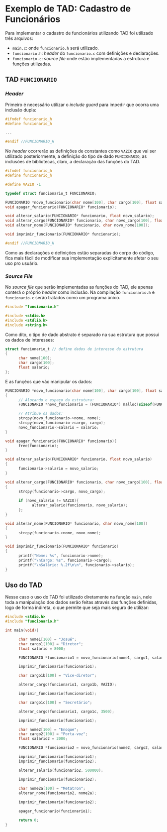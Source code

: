 # Exemplo de TAD: Cadastro de Funcionários

Para implementar o cadastro de funcionários utilizando TAD foi utilizado três arquivos:

- `main.c`: onde `funcionario.h` será utilizado.
- `funcionario.h`: _header_ do `funcionario.c` com definições e declarações.
- `funcionario.c`: _source file_ onde estão implementadas a estrutura e funções utilizadas.

## TAD `FUNCIONARIO`

### _Header_

Primeiro é necessário utilizar o _include guard_ para impedir que ocorra uma inclusão dupla:

```c
#ifndef funcionario_h
#define funcionario_h

...

#endif //FUNCIONARIO_H
```

No _header_ ocorrerão as definições de constantes como `VAZIO` que vai ser utilizado posteriormente, a definição do tipo de dado `FUNCIONARIO`, as inclusões de bibliotecas, claro, a declaração das funções do TAD. 

```c
#ifndef funcionario_h
#define funcionario_h

#define VAZIO -1

typedef struct funcionario_t FUNCIONARIO;

FUNCIONARIO *novo_funcionario(char nome[100], char cargo[100], float salario);
void apagar_funcionario(FUNCIONARIO* funcionario);

void alterar_salario(FUNCIONARIO* funcionario, float novo_salario);
void alterar_cargo(FUNCIONARIO* funcionario, char novo_cargo[100], float novo_salario);
void alterar_nome(FUNCIONARIO* funcionario, char novo_nome[100]);

void imprimir_funcionario(FUNCIONARIO* funcionario);

#endif //FUNCIONARIO_H
```

Como as declarações e definições estão separadas do corpo do código, fica mais fácil de modificar sua implementação explicitamente afetar o seu uso pro usuário.

### _Source File_

No _source file_  que serão implementadas as funções do TAD, ele apenas conterá o próprio _header_ como inclusão. Na compilação `funcionario.h` e `funcionario.c` serão tratados como um programa único.

```c
#include "funcionario.h"

#include <stdio.h>
#include <stdlib.h>
#include <string.h>
```

Como dito, o tipo de dado abstrato é separado na sua estrutura que possui os dados de interesses:

```c
struct funcionario_t // define dados de interesse da estrutura
{
      char nome[100];
      char cargo[100];
      float salario;
};
```

E as funçẽos que vão manipular os dados:

```c
FUNCIONARIO *novo_funcionario(char nome[100], char cargo[100], float salario)
{
      // Alocando o espaço da estrutura:
      FUNCIONARIO *novo_funcionario = (FUNCIONARIO*) malloc(sizeof(FUNCIONARIO));

      // Atribue os dados:
      strcpy(novo_funcionario->nome, nome); 
      strcpy(novo_funcionario->cargo, cargo);
      novo_funcionario->salario = salario;
}

void apagar_funcionario(FUNCIONARIO* funcionario){
      free(funcionario);
}

void alterar_salario(FUNCIONARIO* funcionario, float novo_salario)
{
      funcionario->salario = novo_salario;
}

void alterar_cargo(FUNCIONARIO* funcionario, char novo_cargo[100], float novo_salario)
{
      strcpy(funcionario->cargo, novo_cargo);
      
      if (novo_salario != VAZIO){ 
            alterar_salario(funcionario, novo_salario);
      };
}

void alterar_nome(FUNCIONARIO* funcionario, char novo_nome[100])
{
      strcpy(funcionario->nome, novo_nome);
}

void imprimir_funcionario(FUNCIONARIO* funcionario)
{
      printf("Nome: %s", funcionario->nome);
      printf("\nCargo: %s", funcionario->cargo);
      printf("\nSalário: %.2f\n\n", funcionario->salario);
}
```

## Uso do TAD

Nesse caso o uso do TAD foi utilizado diretamente na função `main`, nele toda a manipulação dos dados serão feitas através das funções definidas, logo de forma indireta, o que permite que seja mais seguro de utilizar:

```c
#include <stdio.h>
#include "funcionario.h"

int main(void){

      char nome1[100] = "Josué";
      char cargo1[100] = "Diretor";
      float salario = 8000;

      FUNCIONARIO *funcionario1 = novo_funcionario(nome1, cargo1, salario);

      imprimir_funcionario(funcionario1);

      char cargo1b[100] = "Vice-diretor";

      alterar_cargo(funcionario1, cargo1b, VAZIO);

      imprimir_funcionario(funcionario1);

      char cargo1c[100] = "Secretário";

      alterar_cargo(funcionario1, cargo1c, 3500);

      imprimir_funcionario(funcionario1);

      char nome2[100] = "Enoque";
      char cargo2[100] = "Porta-voz";
      float salario2 = 2000;

      FUNCIONARIO *funcionario2 = novo_funcionario(nome2, cargo2, salario2);

      imprimir_funcionario(funcionario1);
      imprimir_funcionario(funcionario2);

      alterar_salario(funcionario2, 500000);

      imprimir_funcionario(funcionario2);
      
      char nome2a[100] = "Metatron";
      alterar_nome(funcionario2, nome2a);

      imprimir_funcionario(funcionario2);

      apagar_funcionario(funcionario1);

      return 0;
}
```
